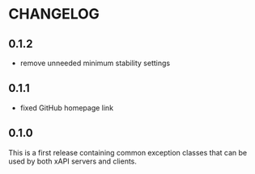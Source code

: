 CHANGELOG
=========

0.1.2
-----

* remove unneeded minimum stability settings

0.1.1
-----

* fixed GitHub homepage link

0.1.0
-----

This is a first release containing common exception classes that can be used by
both xAPI servers and clients.
